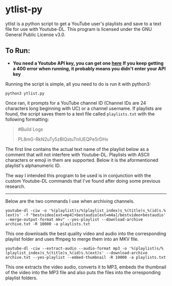 # ytlist-py
ytlist is a python script to get a YouTube user's playlists and save to a text file for use with Youtube-DL. This program is licensed under the GNU General Public License v3.0.



## To Run:


 * **You need a Youtube API key, you can get one [here](https://developers.google.com/youtube/v3/getting-started)**
**If you keep getting a 400 error when running, it probably means you didn't enter your API key**


Running the script is simple, all you need to do is run it with python3:

`python3 ytlist.py`


Once ran, it prompts for a YouTube channel ID (Channel IDs are 24 characters long beginning with UC) or a channel username. If playlists are found, the script saves them to a text file called `playlists.txt` with the following formatting:

>#Build Logs
>
>PL8mG-RkN2uTy5zBlQstuTnIUEQPe5rDHx

The first line contains the actual text name of the playlist below as a comment that will not interfere with Youtube-DL. Playlists with ASCII characters or emoji in them are supported. Below it is the aformentioned playlist's alphanumeric ID.

The way I intended this program to be used is in conjunction with the custom Youtube-DL commands that I've found after doing some previous research.


___

Below are the two commands I use when archiving channels.

`youtube-dl -ciw -o '%(playlist)s/%(playlist_index)s_%(title)s_%(id)s.%(ext)s' -f "bestvideo[ext=mp4]+bestaudio[ext=m4a]/bestvideo+bestaudio' --merge-output-format mkv" --yes-playlist --download-archive archive.txt -R 10000 -a playlists.txt`

This one downloads the best quality video and audio into the corresponding playlist folder and uses ffmpeg to merge them into an MKV file.

`youtube-dl -ciw --extract-audio --audio-format mp3 -o '%(playlist)s/%(playlist_index)s_%(title)s_%(id)s.%(ext)s' --download-archive archive.txt --yes-playlist --embed-thumbnail -R 10000 -a playlists.txt`

This one extracts the video audio, converts it to MP3, embeds the thumbnail of the video into the MP3 file and also puts the files into the orresponding playlist folders.
